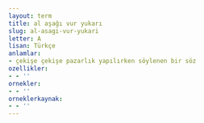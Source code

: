 ```yaml
---
layout: term
title: al aşağı vur yukarı
slug: al-asagi-vur-yukari
letter: A
lisan: Türkçe
anlamlar:
- çekişe çekişe pazarlık yapılırken söylenen bir söz
ozellikler:
- - ''
ornekler:
- - ''
orneklerkaynak:
- - ''
---
```

